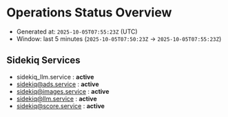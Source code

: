 # Operations Status Overview

- Generated at: `2025-10-05T07:55:23Z` (UTC)
- Window: last 5 minutes (`2025-10-05T07:50:23Z` → `2025-10-05T07:55:23Z`)

## Sidekiq Services
- sidekiq_llm.service : **active**
- sidekiq@ads.service : **active**
- sidekiq@images.service : **active**
- sidekiq@llm.service : **active**
- sidekiq@score.service : **active**

